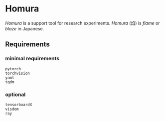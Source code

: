 # Homura

*Homura* is a support tool for research experiments. *Homura* (焰) is *flame* or *blaze* in Japanese.

## Requirements

### minimal requirements

```
pytorch
torchvision
yaml
tqdm
```

### optional

```
tensorboardX
visdom
ray
```